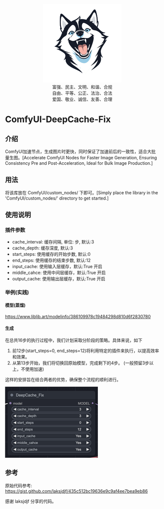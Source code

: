 <div align="center">
    <img src="./doc/icon.png" width="256px"/>
</div>
<div align="center">
    富强、民主、文明、和谐、合规
</div>
<div align="center">
    自由、平等、公正、法治、合法
</div>
<div align="center">
    爱国、敬业、诚信、友善、合理
</div>

# ComfyUI-DeepCache-Fix

## 介绍

ComfyUI加速节点，生成图片时更快，同时保证了加速前后的一致性，适合大批量生图。[Accelerate ComfyUI Nodes for Faster Image Generation, Ensuring Consistency Pre and Post-Acceleration, Ideal for Bulk Image Production.]

## 用法

将该库放在 ComfyUI/custom_nodes/ 下即可。[Simply place the library in the 'ComfyUI/custom_nodes/' directory to get started.]

## 使用说明

### 插件参数

- cache_interval: 缓存间隔, 单位: 步, 默认:3
- cache_depth: 缓存深度, 默认:3
- start_steps: 使用缓存的开始步数, 默认:0
- end_steps: 使用缓存的结束步数, 默认:12
- input_cache: 使用输入层缓存，默认:True 开启
- middle_cahce: 使用中间层缓存，默认:True 开启
- output_cache: 使用输出层缓存，默认:True 开启

### 举例(实践)

#### 模型(蒸馏)

https://www.liblib.art/modelinfo/386109978c19484298d810d6f2830780

#### 生成

在总共16步的执行过程中，我们计划采取分阶段的策略。具体来说，如下

1. 前12步(start_steps=0, end_steps=12)将利用特定的插件来执行，以提高效率和效果。
2. 从第13步开始，我们将切换回原始模型，完成剩下的4步。 (一般预留3步以上，不使用加速)

这样的安排旨在结合两者的优势，确保整个流程的顺利进行。

![img.png](doc%2Fimg.png)

## 参考

原始代码参考: https://gist.github.com/laksjdjf/435c512bc19636e9c9af4ee7bea9eb86

感谢 laksjdjf 分享的代码。
